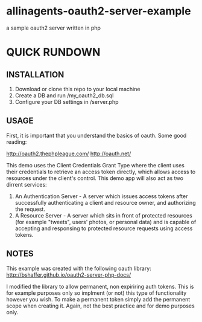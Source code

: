 allinagents-oauth2-server-example
=================================

a sample oauth2 server written in php

# QUICK RUNDOWN


## INSTALLATION

1. Download or clone this repo to your local machine
2. Create a DB and run /my_oauth2_db.sql
3. Configure your DB settings in /server.php

## USAGE

First, it is important that you understand the basics of oauth. Some good reading:

http://oauth2.thephpleague.com/
http://oauth.net/

This demo uses the Client Credentials Grant Type where the client uses their credentials to retrieve an access token directly, which allows access to resources under the client's control. This demo app will also act as two dirrent services:

1. An Authentication Server - A server which issues access tokens after successfully authenticating a client and resource owner, and authorizing the request.
2. A Resource Server  - A server which sits in front of protected resources (for example "tweets", users' photos, or personal data) and is capable of accepting and responsing to protected resource requests using access tokens.



## NOTES

This example was created with the following oauth library:
http://bshaffer.github.io/oauth2-server-php-docs/

I modified the library to allow permanent, non expiriring auth tokens. This is for example purposes only so implment (or not) this type of functionality however you wish. To make a permanent token simply add the permanent scope when creating it. Again, not the best practice and for demo purposes only.
